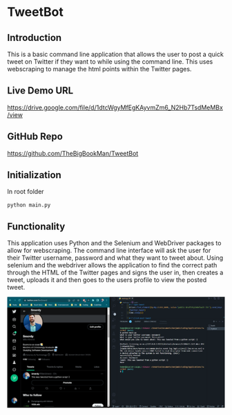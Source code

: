 # TweetBot

## Introduction

This is a basic command line application that allows the user to post a quick tweet on Twitter if they want to while using the command line. This uses webscraping to manage the html points within the Twitter pages.

## Live Demo URL

https://drive.google.com/file/d/1dtcWgyMfEgKAyvmZm6_N2Hb7TsdMeMBx/view

## GitHub Repo

https://github.com/TheBigBookMan/TweetBot

## Initialization

In root folder

```
python main.py
```

## Functionality

This application uses Python and the Selenium and WebDriver packages to allow for webscraping. The command line interface will ask the user for their Twitter username, password and what they want to tweet about. Using selenium and the webdriver allows the application to find the correct path through the HTML of the Twitter pages and signs the user in, then creates a tweet, uploads it and then goes to the users profile to view the posted tweet.

![](/TweetBot.png)
